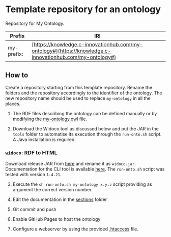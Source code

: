 # Template repository for an ontology

Repository for My Ontology.

| Prefix    | IRI |
| -- | ------- |
| my-prefix:  | [https://knowledge.c-innovationhub.com/my-ontology#](https://knowledge.c-innovationhub.com/my-ontology#)  |

## How to

Create a repository starting from this template repository. Rename the folders and the repository accordingly to the identifier of the ontology. The new repository name should be used to replace `my-ontology` in all the places.

1. The RDF files describing the ontology can be defined manually or by modifying the [my-ontology.owl](.my-ontology/my-ontology.owl) file.

2. Download the Widoco tool as discussed below and put the JAR in the `tools` folder to automatise its execution through the `run-onto.sh` script. A Java installation is required.

### `widoco`: RDF to HTML
Download release JAR from [here](https://github.com/dgarijo/Widoco/releases) and rename it as `widoco.jar`. Documentation for the CLI tool is available [here](https://github.com/dgarijo/Widoco#how-to-use-widoco). The `run-onto.sh` script was tested with version `1.4.21`.

3. Execute the `sh run-onto.sh my-ontology x.y.z` script providing as argument the correct version number.

4. Edit the documentation in the [sections](.my-ontology/sections) folder

5. Git commit and push

6. Enable GitHub Pages to host the ontology

7. Configure a webserver by using the provided [.htaccess](.my-ontology/.htaccess) file.


